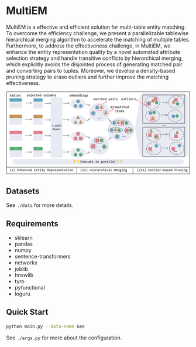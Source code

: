 # MultiEM

MultiEM is a effective and efficient solution for multi-table entity matching. To overcome the efficiency challenge, we present a parallelizable tablewise hierarchical merging algorithm to accelerate the matching of multiple tables. Furthermore, to address the effectiveness challenge, in MultiEM, we enhance the entity representation quality by a novel automated attribute selection strategy and handle transitive conflicts by hierarchical merging, which explicitly avoids the disjointed process of generating matched pair and converting pairs to tuples. Moreover, we develop a density-based pruning strategy to erase outliers and further improve the matching effectiveness.

![framework.png](./figures/framework.png)

## Datasets

See `./data` for more details.

## Requirements

- sklearn
- pandas
- numpy
- sentence-transformers
- networkx
- joblib
- hnswlib
- tyro
- pyfunctional
- loguru

## Quick Start

```bash
python main.py --data-name Geo
```

See `./args.py` for more about the configuration.
